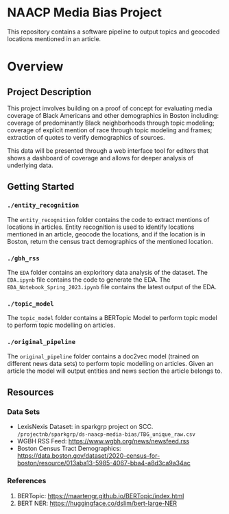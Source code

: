 # NAACP Media Bias Project
This repository contains a software pipeline to output topics and geocoded locations mentioned in an article. 

# Overview

## Project Description
This project involves building on a proof of concept for evaluating media coverage of Black Americans and other demographics in Boston including: coverage of predominantly Black neighborhoods through topic modeling; coverage of explicit mention of race through topic modeling and frames; extraction of quotes to verify demographics of sources.

This data will be presented through a web interface tool for editors that shows a dashboard of coverage and allows for deeper analysis of underlying data.

## Getting Started 

### `./entity_recognition`
The `entity_recognition` folder contains the code to extract mentions of locations in articles. Entity recognition is used to identify locations mentioned in an article, geocode the locations, and if the location is in Boston, return the census tract demographics of the mentioned location.

### `./gbh_rss`
The `EDA` folder contains an exploritory data analysis of the dataset. The `EDA.ipynb` file contains the code to generate the EDA. The `EDA_Notebook_Spring_2023.ipynb` file contains the latest output of the EDA.

### `./topic_model`
The `topic_model` folder contains a BERTopic Model to perform topic model to perform topic modelling on articles. 

### `./original_pipeline`
The `original_pipeline` folder contains a doc2vec model (trained on different news data sets) to perform topic modelling on articles. Given an article the model will output entities and news section the article belongs to.  


## Resources

### Data Sets

* LexisNexis Dataset: in sparkgrp project on SCC. `/projectnb/sparkgrp/ds-naacp-media-bias/TBG_unique_raw.csv` 
* WGBH RSS Feed: https://www.wgbh.org/news/newsfeed.rss
* Boston Census Tract Demographics: https://data.boston.gov/dataset/2020-census-for-boston/resource/013aba13-5985-4067-bba4-a8d3ca9a34ac

### References

1. BERTopic: https://maartengr.github.io/BERTopic/index.html
2. BERT NER: https://huggingface.co/dslim/bert-large-NER
